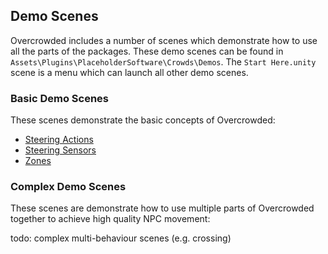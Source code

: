## Demo Scenes

Overcrowded includes a number of scenes which demonstrate how to use all the parts of the packages. These demo scenes can be found in `Assets\Plugins\PlaceholderSoftware\Crowds\Demos`. The `Start Here.unity` scene is a menu which can launch all other demo scenes.

### Basic Demo Scenes

These scenes demonstrate the basic concepts of Overcrowded:

 - [Steering Actions](../Steering)
 - [Steering Sensors](../Sensors)
 - [Zones](../Zones)

### Complex Demo Scenes

These scenes are demonstrate how to use multiple parts of Overcrowded together to achieve high quality NPC movement:

todo: complex multi-behaviour scenes (e.g. crossing)